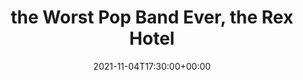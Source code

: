---
templateKey: event
guid: 87F54B2B-D571-87F5-C44C-5B4837CC583B
date: 2021-11-04T17:30:00+00:00
eventTime: '5:30pm'
title: the Worst Pop Band Ever, the Rex Hotel
artist: the Worst Pop Band Ever
city: Toronto
venue: the Rex Hotel
group: The Worst Pop Band Ever
---